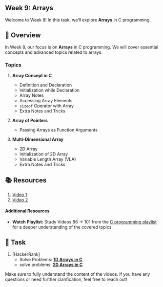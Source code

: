 ## Week 9: Arrays

Welcome to Week 8! In this task, we’ll explore **Arrays** in C programming.

## 📖 Overview

In Week 8, our focus is on **Arrays** in C programming. We will cover essential concepts and advanced topics related to arrays.

### Topics

1. **Array Concept in C**
   - Definition and Declaration
   - Initialization while Declaration
   - Array Notes
   - Accessing Array Elements
   - `sizeof` Operator with Array
   - Extra Notes and Tricks

2. **Array of Pointers**
   - Passing Arrays as Function Arguments

3. **Multi-Dimensional Array**
   - 2D Array
   - Initialization of 2D Array
   - Variable Length Array (VLA)
   - Extra Notes and Tricks

## 📚 Resources

1. [Video 1](#)
2. [Video 2](#)

#### Additional Resources

- **Watch Playlist:** Study Videos 86 → 101 from the [C programming playlist](https://www.youtube.com/playlist?list=PLBlnK6fEyqRggZZgYpPMUxdY1CYkZtARR) for a deeper understanding of the covered topics.

## 📝 Task

1. [HackerRank]
   - Solve Problems: [**1D Arrays in C**](https://www.hackerrank.com/challenges/1d-arrays-in-c)
   - solve problems: [**2D Arrays in C**](https://www.hackerrank.com/challenges/30-2d-arrays)

Make sure to fully understand the content of the videos. If you have any questions or need further clarification, feel free to reach out!
